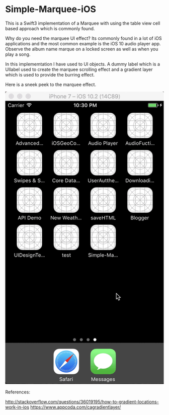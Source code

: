 # Simple-Marquee-iOS
This is a Swift3 implementation of a Marquee with using the table view cell based approach which is commonly found.

Why do you need the marquee UI effect?
Its commonly found in a lot of iOS applications and the most common example is the iOS 10 audio player app. Observe the album name marque on a locked screen as well as when you play a song.

In this implememtation I have used to UI objects. A dummy label which is a UIlabel used to create the marquee scrolling effect and a gradient layer which is used to provide the burring effect.

Here is a sneek peek to the marquee effect.

![App screencast](https://github.com/virajpadte/Simple-Marquee-iOS/blob/master/Simple-marquee-iOS.gif)


References:

http://stackoverflow.com/questions/36019195/how-to-gradient-locations-work-in-ios
https://www.appcoda.com/cagradientlayer/